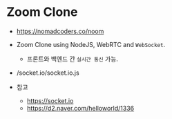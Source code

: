 # Zoom Clone

* https://nomadcoders.co/noom
* Zoom Clone using NodeJS, WebRTC and `WebSocket`.
    * 프론트와 백엔드 간 `실시간 통신` 가능.

* /socket.io/socket.io.js
    
* 참고
  * https://socket.io
  * https://d2.naver.com/helloworld/1336
